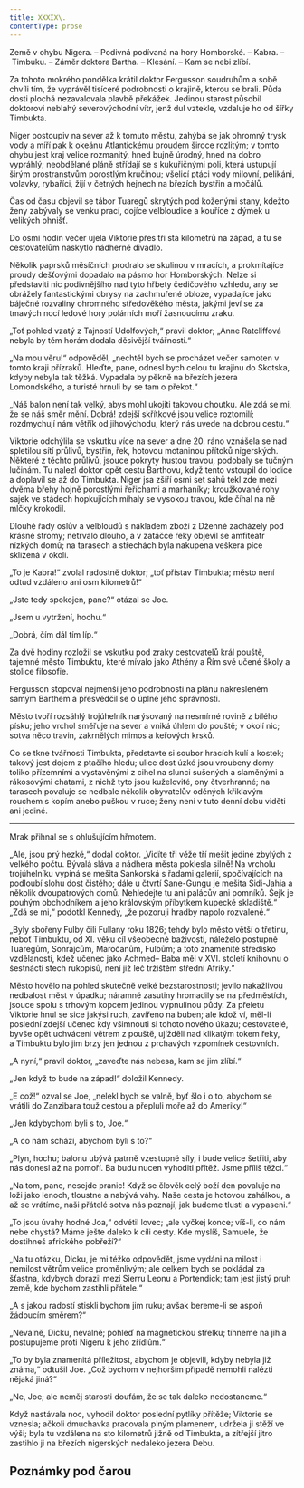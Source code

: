 ```yaml
---
title: XXXIX\.
contentType: prose
---
```


<section>

Země v ohybu Nigera. – Podivná podívaná na hory Homborské. – Kabra. – Timbuku. – Záměr doktora Bartha. – Klesání. – Kam se nebi zlíbí.

Za tohoto mokrého pondělka krátil doktor Fergusson soudruhům a sobě chvíli tím, že vyprávěl tisíceré podrobnosti o krajině, kterou se brali. Půda dosti plochá nezavalovala plavbě překážek. Jedinou starost působil doktorovi neblahý severovýchodní vítr, jenž dul vztekle, vzdaluje ho od šířky Timbukta.

Niger postoupiv na sever až k tomuto městu, zahýbá se jak ohromný trysk vody a míří pak k okeánu Atlantickému proudem široce rozlitým; v tomto ohybu jest kraj velice rozmanitý, hned bujně úrodný, hned na dobro vypráhlý; neobdělané pláně střídají se s kukuřičnými poli, která ustupují širým prostranstvům porostlým kručinou; všelicí ptáci vody milovní, pelikáni, volavky, rybaříci, žijí v četných hejnech na březích bystřin a močálů.

Čas od času objevil se tábor Tuaregů skrytých pod koženými stany, kdežto ženy zabývaly se venku prací, dojíce velbloudice a kouříce z dýmek u velikých ohnišť.

Do osmi hodin večer ujela Viktorie přes tři sta kilometrů na západ, a tu se cestovatelům naskytlo nádherné divadlo.

Několik paprsků měsíčních prodralo se skulinou v mracích, a prokmítajíce proudy dešťovými dopadalo na pásmo hor Homborských. Nelze si představiti nic podivnějšího nad tyto hřbety čedičového vzhledu, any se obrážely fantastickými obrysy na zachmuřené obloze, vypadajíce jako báječné rozvaliny ohromného středověkého města, jakými jeví se za tmavých nocí ledové hory polárních moří žasnoucímu zraku.

„Toť pohled vzatý z Tajností Udolfových,“ pravil doktor; „Anne Ratcliffová nebyla by těm horám dodala děsivější tvářnosti.“

„Na mou věru!“ odpověděl, „nechtěl bych se procházet večer samoten v tomto kraji přízraků. Hleďte, pane, odnesl bych celou tu krajinu do Skotska, kdyby nebyla tak těžká. Vypadala by pěkně na březích jezera Lomondského, a turisté hrnuli by se tam o překot.“

„Náš balon není tak velký, abys mohl ukojiti takovou choutku. Ale zdá se mi, že se náš směr mění. Dobrá! zdejší skřítkové jsou velice roztomilí; rozdmychují nám větřík od jihovýchodu, který nás uvede na dobrou cestu.“

Viktorie odchýlila se vskutku více na sever a dne 20. ráno vznášela se nad spletilou sítí průlivů, bystřin, řek, hotovou motaninou přítoků nigerských. Některé z těchto průlivů, jsouce pokryty hustou travou, podobaly se tučným lučinám. Tu nalezl doktor opět cestu Barthovu, když tento vstoupil do lodice a doplavil se až do Timbukta. Niger jsa zšíří osmi set sáhů tekl zde mezi dvěma břehy hojně porostlými řeřichami a marhaníky; kroužkované rohy sajek ve stádech hopkujících míhaly se vysokou travou, kde číhal na ně mlčky krokodil.

Dlouhé řady oslův a velbloudů s nákladem zboží z Dženné zacházely pod krásné stromy; netrvalo dlouho, a v zatáčce řeky objevil se amfiteatr nízkých domů; na tarasech a střechách byla nakupena veškera píce sklizená v okolí.

„To je Kabra!“ zvolal radostně doktor; „toť přístav Timbukta; město není odtud vzdáleno ani osm kilometrů!“

„Jste tedy spokojen, pane?“ otázal se Joe.

„Jsem u vytržení, hochu.“

„Dobrá, čím dál tím líp.“

Za dvě hodiny rozložil se vskutku pod zraky cestovatelů král pouště, tajemné město Timbuktu, které mívalo jako Athény a Řím své učené školy a stolice filosofie.

Fergusson stopoval nejmenší jeho podrobnosti na plánu nakresleném samým Barthem a přesvědčil se o úplné jeho správnosti.

Město tvoří rozsáhlý trojúhelník narýsovaný na nesmírné rovině z bílého písku; jeho vrchol směřuje na sever a vniká úhlem do pouště; v okolí nic; sotva něco travin, zakrnělých mimos a keřových krsků.

Co se tkne tvářnosti Timbukta, představte si soubor hracích kulí a kostek; takový jest dojem z ptačího hledu; ulice dost úzké jsou vroubeny domy toliko přízemními a vystavěnými z cihel na slunci sušených a slaměnými a rákosovými chatami, z nichž tyto jsou kuželovité, ony čtverhranné; na tarasech povaluje se nedbale několik obyvatelův oděných křiklavým rouchem s kopím anebo puškou v ruce; ženy není v tuto denní dobu viděti ani jediné.

* * *

Mrak přihnal se s ohlušujícím hřmotem.

„Ale, jsou prý hezké,“ dodal doktor. „Vidíte tři věže tří mešit jediné zbylých z velkého počtu. Bývalá sláva a nádhera města poklesla silně! Na vrcholu trojúhelníku vypíná se mešita Sankorská s řadami galerií, spočívajících na podloubí slohu dost čistého; dále u čtvrtí Sane-Gungu je mešita Sidi-Jahia a několik dvoupatrových domů. Nehledejte tu ani palácův ani pomníků. Šejk je pouhým obchodníkem a jeho královským příbytkem kupecké skladiště.“ „Zdá se mi,“ podotkl Kennedy, „že pozoruji hradby napolo rozvalené.“

„Byly sbořeny Fulby čili Fullany roku 1826; tehdy bylo město větší o třetinu, neboť Timbuktu, od XI. věku cíl všeobecné baživosti, náleželo postupně Tuaregům, Sonrajcům, Maročanům, Fulbům; a toto znamenité středisko vzdělanosti, kdež učenec jako Achmed– Baba měl v XVI. století knihovnu o šestnácti stech rukopisů, není již leč tržištěm střední Afriky.“

Město hovělo na pohled skutečně velké bezstarostnosti; jevilo nakažlivou nedbalost měst v úpadku; náramné zasutiny hromadily se na předměstích, jsouce spolu s trhovým kopcem jedinou vypnulinou půdy. Za přeletu Viktorie hnul se sice jakýsi ruch, zavířeno na buben; ale kdož ví, měl-li poslední zdejší učenec kdy všimnouti si tohoto nového úkazu; cestovatelé, byvše opět uchváceni větrem z pouště, ujížděli nad klikatým tokem řeky, a Timbuktu bylo jim brzy jen jednou z prchavých vzpomínek cestovních.

„A nyní,“ pravil doktor, „zaveďte nás nebesa, kam se jim zlíbí.“

„Jen když to bude na západ!“ doložil Kennedy.

„E což!“ ozval se Joe, „nelekl bych se valně, byť šlo i o to, abychom se vrátili do Zanzibara touž cestou a přepluli moře až do Ameriky!“

„Jen kdybychom byli s to, Joe.“

„A co nám schází, abychom byli s to?“

„Plyn, hochu; balonu ubývá patrně vzestupné síly, i bude velice šetřiti, aby nás donesl až na pomoří. Ba budu nucen vyhoditi přítěž. Jsme příliš těžci.“

„Na tom, pane, nesejde pranic! Když se člověk celý boží den povaluje na loži jako lenoch, tloustne a nabývá váhy. Naše cesta je hotovou zahálkou, a až se vrátíme, naši přátelé sotva nás poznají, jak budeme tlusti a vypaseni.“

„To jsou úvahy hodné Joa,“ odvétil lovec; „ale vyčkej konce; víš-li, co nám nebe chystá? Máme ješte daleko k cíli cesty. Kde myslíš, Samuele, že dostihneš afrického pobřeží?“

„Na tu otázku, Dicku, je mi téžko odpovědět, jsme vydáni na milost i nemilost větrům velice proměnlivým; ale celkem bych se pokládal za šťastna, kdybych dorazil mezi Sierru Leonu a Portendick; tam jest jistý pruh země, kde bychom zastihli přátele.“

„A s jakou radostí stiskli bychom jim ruku; avšak bereme-li se aspoň žádoucím směrem?“

„Nevalně, Dicku, nevalně; pohleď na magnetickou střelku; tíhneme na jih a postupujeme proti Nigeru k jeho zřídlům.“

„To by byla znamenitá příležitost, abychom je objevili, kdyby nebyla již známa,“ odtušil Joe. „Což bychom v nejhorším případě nemohli nalézti nějaká jiná?“

„Ne, Joe; ale neměj starosti doufám, že se tak daleko nedostaneme.“

Když nastávala noc, vyhodil doktor poslední pytlíky přítěže; Viktorie se vznesla; ačkoli dmuchavka pracovala plným plamenem, udržela ji stěží ve výši; byla tu vzdálena na sto kilometrů jižně od Timbukta, a zítřejší jitro zastihlo ji na březích nigerských nedaleko jezera Debu.

</section>

## Poznámky pod čarou

[^1]: Mincovna v Londýně.

[^2]: Asi 30.000 zl. r. m.

[^3]: Velitel menšího oddílu loďstva.

[^4]: Ve zprávách královské zeměpisné společnosti londýnské.

[^5]: Penny – anglický peníz v ceně asi 5 krejcarů r. m.

[^6]: Věrověštecký oznamovatel.

[^7]: Auld Reekie, přezdívka Edinburku.

[^8]: Asi pět stop osm palců.

[^9]: Hlavní nádraží.

[^10]: Blázinec v Londýně.

[^11]: Čti: seduič —řízky chleba s máslem proložené masem.

[^12]: 692 kilometrů.

[^13]: Rozumí se poledník anglický, procházející hvězdárnu greenwichskou.

[^14]: Správně: Tabora.

[^15]: Ministerstvo zahraničných věcí.

[^16]: Po odjezdu doktora Fergussona vešlo ve známost, že pan z Heuglinů pro jakési neshody dal se jinou cestou, než která byla vytčena výpravě, jejíž velení svěřeno panu Munzigerovi.

[^17]: Zoologická zahrada.

[^18]: Jižní předměstí londýnské.

[^19]: Anglický stříbrňák v ceně asi 3 našich korun.

[^20]: 1661 krychlových metrů.

[^21]: Tento rozměr není nijak neobyčejný: sestrojilť roku 1784 Montgolfier v Lyoně balon, jenž obsahoval 340.000 krychlových stop čili 20.000 krychlových metrův a unesl váhu 20 tun neb asi 20.000 kilogramů.

[^22]: Gallon rovná se asi 41/2 litru.

[^23]: Dělo s krátkou hlavní.

[^24]: Třetí měsíc v někdejším novofrancouzském kalendáři, ode dne 21. listopadu do 20. prosince.

[^25]: Čti: Džin — borovička.

[^26]: 10° stodílových. Plyny roztahují se o 1/267 svého objemu 1° stodílovým.

[^27]: Tak říkají negři krupobití.

[^28]: Asi pět centimetrů. Na sto metrů výšky činí klesnutí skoro centimetr.

[^29]: U znamená zemi v tamějším jazyku.

[^30]: Dle nejnovějších objevů v Africe.

[^31]: Zřídla nilská čili všeobecný přehled poříčí této řeky a jejího hlavního toku s dějinami nilských výzkumův od Th. dra. Charlesa Bekea.

[^32]: Vysoké hory na ostrově Martinice v Západní Indii.

[^33]: Lovec, střelec.

[^34]: 14° stodílných.

[^35]: Náčelník karavany.

[^36]: Silná skotská neb irská ječná kořalka.

[^37]: Guinea (čti giný)— bývalý angl. zlaťák v ceně asi 25 korun.

[^38]: Ňanza znamená jezero.

[^39]: Byzantský učenec považoval Neilos za jméno arithmetické. N značilo 50, E 5, I 10, L 30, O 70, S 200, což činí počet ročních dní.

[^40]: Pověst vypráví, že se třese, jakmile na ni vstoupí noha musulmanova.

[^41]: Mamutové stromy, druh amerických jedlí.

[^42]: Asi 13 a půl litru.

[^43]: 50 proc. stodílných.

[^44]: 70° stodílových.

[^45]: 45° stodílných.

[^46]: 60° stodílných.

[^47]: 69° stodílných.

[^48]: Méry.

[^49]: Úžlabí rokle.

[^50]: 100° stodílných.

[^51]: Od odjezdu doktorova došly z El Obeida od pana Munzingera, nového náčelníka výpravy, dopisy, z nichž na neštěstí vysvítá nade vší pochybnost smrt Vogelova.

[^52]: Široká zátoka, do níž ústí řeka Forth.

[^53]: Sto dvacet korun.

[^54]: Poledník pařížský.

[^55]: Možná, že doktor Fergusson jsa Angličan nadsazuje; nicméně dlužno uznati, že René Caillié netěší se ve Francii mezi cestovateli slávě hodné jeho obětovosti a odvahy.

[^56]: 100° stodílných.

[^57]: Dick a Joe značí zdrobněle Richarda a Josefa.
